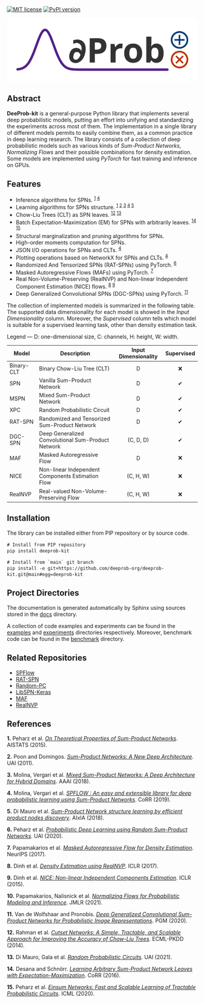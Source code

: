 [![MIT license](https://img.shields.io/badge/License-MIT-blue.svg)](https://lbesson.mit-license.org/)
[![PyPI version](https://badge.fury.io/py/deeprob-kit.svg)](https://badge.fury.io/py/deeprob-kit)

![Logo](docs/deeprob-logo.svg)

## Abstract

**DeeProb-kit** is a general-purpose Python library that implements several deep probabilistic models,
putting an effort into unifying and standardizing the experiments across most of them.
The implementation in a single library of different models permits to easily combine them,
as a common practice in deep learning research.
The library consists of a collection of deep probabilistic models such as various kinds of
*Sum-Product Networks*, *Normalizing Flows* and their possible combinations for density estimation.
Some models are implemented using *PyTorch* for fast training and inference on GPUs.

## Features

- Inference algorithms for SPNs. <sup>[1](#r1) [4](#r4)</sup>
- Learning algorithms for SPNs structure. <sup>[1](#r1) [2](#r2) [3](#r3) [4](#r4) [5](#r5)</sup>
- Chow-Liu Trees (CLT) as SPN leaves. <sup>[12](#r12) [13](#r13)</sup>
- Batch Expectation-Maximization (EM) for SPNs with arbitrarily leaves. <sup>[14](#r14) [15](#r15)</sup>
- Structural marginalization and pruning algorithms for SPNs.
- High-order moments computation for SPNs.
- JSON I/O operations for SPNs and CLTs. <sup>[4](#r4)</sup>
- Plotting operations based on NetworkX for SPNs and CLTs. <sup>[4](#r4)</sup>
- Randomized And Tensorized SPNs (RAT-SPNs) using PyTorch. <sup>[6](#r6)</sup>
- Masked Autoregressive Flows (MAFs) using PyTorch. <sup>[7](#r7)</sup>
- Real Non-Volume-Preserving (RealNVP) and Non-linear Independent Component Estimation (NICE) flows. <sup>[8](#r8) [9](#r9)</sup>
- Deep Generalized Convolutional SPNs (DGC-SPNs) using PyTorch. <sup>[11](#r11)</sup>

The collection of implemented models is summarized in the following table.
The supported data dimensionality for each model is showed in the *Input Dimensionality* column.
Moreover, the *Supervised* column tells which model is suitable for a supervised learning task,
other than density estimation task.

Legend — D: one-dimensional size, C: channels, H: height, W: width.

| Model      | Description                                        | Input Dimensionality | Supervised |
|------------|----------------------------------------------------|:--------------------:|:----------:|
| Binary-CLT | Binary Chow-Liu Tree (CLT)                         |           D          |      ❌     |
| SPN        | Vanilla Sum-Product Network                        |           D          |      ✔     |
| MSPN       | Mixed Sum-Product Network                          |           D          |      ✔     |
| XPC        | Random Probabilistic Circuit                       |           D          |      ✔     |
| RAT-SPN    | Randomized and Tensorized Sum-Product Network      |           D          |      ✔     |
| DGC-SPN    | Deep Generalized Convolutional Sum-Product Network |       (C, D, D)      |      ✔     |
| MAF        | Masked Autoregressive Flow                         |           D          |      ❌     |
| NICE       | Non-linear Independent Components Estimation Flow  |       (C, H, W)      |      ❌     |
| RealNVP    | Real-valued Non-Volume-Preserving Flow             |       (C, H, W)      |      ❌     |

## Installation

The library can be installed either from PIP repository or by source code.
```shell
# Install from PIP repository
pip install deeprob-kit
```
```shell
# Install from `main` git branch
pip install -e git+https://github.com/deeprob-org/deeprob-kit.git@main#egg=deeprob-kit
```

## Project Directories

The documentation is generated automatically by Sphinx using sources stored in the [docs](docs) directory.

A collection of code examples and experiments can be found in the [examples](examples) and [experiments](experiments)
directories respectively.
Moreover, benchmark code can be found in the [benchmark](benchmark) directory.

## Related Repositories

- [SPFlow](https://github.com/SPFlow/SPFlow)
- [RAT-SPN](https://github.com/cambridge-mlg/RAT-SPN)
- [Random-PC](https://github.com/gengala/Random-Probabilistic-Circuits)
- [LibSPN-Keras](https://github.com/pronobis/libspn-keras)
- [MAF](https://github.com/gpapamak/maf)
- [RealNVP](https://github.com/chrischute/real-nvp)

## References

<b id="r1">1.</b> Peharz et al. [*On Theoretical Properties of Sum-Product Networks*][Peharz2015]. AISTATS (2015).

<b id="r2">2.</b> Poon and Domingos. [*Sum-Product Networks: A New Deep Architecture*][PoonDomingos2011]. UAI (2011).

<b id="r3">3.</b> Molina, Vergari et al. [*Mixed Sum-Product Networks: A Deep Architecture for Hybrid Domains*][MolinaVergari2018]. AAAI (2018).

<b id="r4">4.</b> Molina, Vergari et al. [*SPFLOW : An easy and extensible library for deep probabilistic learning using Sum-Product Networks*][MolinaVergari2019]. CoRR (2019).

<b id="r5">5.</b> Di Mauro et al. [*Sum-Product Network structure learning by efficient product nodes discovery*][DiMauro2018]. AIxIA (2018).

<b id="r6">6.</b> Peharz et al. [*Probabilistic Deep Learning using Random Sum-Product Networks*][Peharz2020a]. UAI (2020).

<b id="r7">7.</b> Papamakarios et al. [*Masked Autoregressive Flow for Density Estimation*][Papamakarios2017]. NeurIPS (2017).
   
<b id="r8">8.</b> Dinh et al. [*Density Estimation using RealNVP*][Dinh2017]. ICLR (2017).

<b id="r9">9.</b> Dinh et al. [*NICE: Non-linear Independent Components Estimation*][Dinh2015]. ICLR (2015).
   
<b id="r10">10.</b> Papamakarios, Nalisnick et al. [*Normalizing Flows for Probabilistic Modeling and Inference*][PapamakariosNalisnick2021]. JMLR (2021).
   
<b id="r11">11.</b> Van de Wolfshaar and Pronobis. [*Deep Generalized Convolutional Sum-Product Networks for Probabilistic Image Representations*][VanWolfshaarPronobis2020]. PGM (2020).

<b id="r12">12.</b> Rahman et al. [*Cutset Networks: A Simple, Tractable, and Scalable Approach for Improving the Accuracy of Chow-Liu Trees*][Rahman2014]. ECML-PKDD (2014).

<b id="r13">13.</b> Di Mauro, Gala et al. [*Random Probabilistic Circuits*][DiMauroGala2021]. UAI (2021).

<b id="r14">14.</b> Desana and Schnörr. [*Learning Arbitrary Sum-Product Network Leaves with Expectation-Maximization*][DesanaSchnörr2016]. CoRR (2016).
    
<b id="r15">15.</b> Peharz et al. [*Einsum Networks: Fast and Scalable Learning of Tractable Probabilistic Circuits*][Peharz2020b]. ICML (2020).

[Peharz2015]: http://proceedings.mlr.press/v38/peharz15.pdf
[PoonDomingos2011]: https://arxiv.org/pdf/1202.3732.pdf
[MolinaVergari2018]: https://www.aaai.org/ocs/index.php/AAAI/AAAI18/paper/viewFile/16865/16619
[MolinaVergari2019]: https://arxiv.org/pdf/1901.03704.pdf
[DiMauro2018]: http://www.di.uniba.it/~ndm/pubs/dimauro18ia.pdf
[Peharz2020a]: http://proceedings.mlr.press/v115/peharz20a/peharz20a.pdf
[Papamakarios2017]: https://proceedings.neurips.cc/paper/2017/file/6c1da886822c67822bcf3679d04369fa-Paper.pdf
[Dinh2017]: https://arxiv.org/pdf/1605.08803v3.pdf
[Dinh2015]: https://arxiv.org/pdf/1410.8516.pdf
[PapamakariosNalisnick2021]: https://www.jmlr.org/papers/volume22/19-1028/19-1028.pdf
[VanWolfshaarPronobis2020]: http://proceedings.mlr.press/v138/wolfshaar20a/wolfshaar20a.pdf
[Rahman2014]: https://link.springer.com/content/pdf/10.1007%2F978-3-662-44851-9_40.pdf
[DiMauroGala2021]: https://openreview.net/pdf?id=xzn1RVTCyB
[DesanaSchnörr2016]: https://arxiv.org/pdf/1604.07243.pdf
[Peharz2020b]: http://proceedings.mlr.press/v119/peharz20a/peharz20a.pdf
